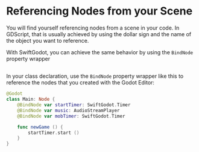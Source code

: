 # Referencing Nodes from your Scene

You will find yourself referencing nodes from a scene in your code.   In GDScript, that is usually
achieved by using the dollar sign and the name of the object you want to reference.

With SwiftGodot, you can achieve the same behavior by using the ``BindNode`` property wrapper

## 

In your class declaration, use the ``BindNode`` property wrapper like this to reference the nodes
that you created with the Godot Editor:

```swift
@Godot
class Main: Node {
    @BindNode var startTimer: SwiftGodot.Timer
    @BindNode var music: AudioStreamPlayer
    @BindNode var mobTimer: SwiftGodot.Timer

    func newGame () {
        startTimer.start ()
    }
}
```
